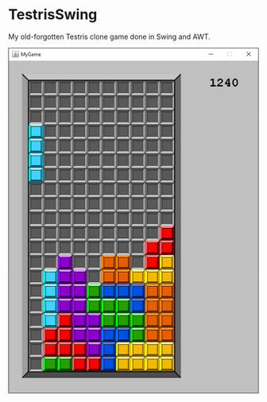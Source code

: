 # TestrisSwing

My old-forgotten Testris clone game done in Swing and AWT.


![alt text](https://raw.githubusercontent.com/b1ankk/blob/master/TetrisSwing/tetris.png?raw=true)
